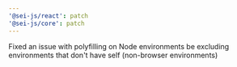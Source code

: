 ```yaml
---
'@sei-js/react': patch
'@sei-js/core': patch
---
```


Fixed an issue with polyfilling on Node environments be excluding environments that don't have self (non-browser environments)
